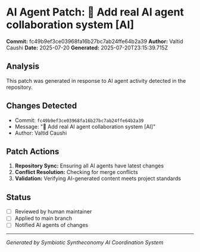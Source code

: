 # AI Agent Patch: 🤖 Add real AI agent collaboration system [AI]

**Commit:** fc49b9ef3ce03968fa16b27bc7ab24ffe64b2a39
**Author:** Valtid Caushi
**Date:** 2025-07-20
**Generated:** 2025-07-20T23:15:39.715Z

## Analysis

This patch was generated in response to AI agent activity detected in the repository.

## Changes Detected

- Commit: `fc49b9ef3ce03968fa16b27bc7ab24ffe64b2a39`
- Message: "🤖 Add real AI agent collaboration system [AI]"
- Author: Valtid Caushi

## Patch Actions

1. **Repository Sync:** Ensuring all AI agents have latest changes
2. **Conflict Resolution:** Checking for merge conflicts
3. **Validation:** Verifying AI-generated content meets project standards

## Status

- [ ] Reviewed by human maintainer
- [ ] Applied to main branch
- [ ] Notified AI agents of changes

---
*Generated by Symbiotic Syntheconomy AI Coordination System*
